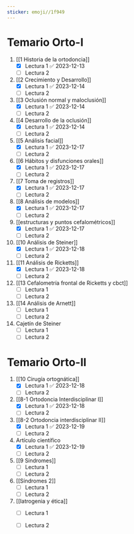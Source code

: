 ```yaml
---
sticker: emoji//1f949
---
```

# Temario Orto-I
1. [[1 Historia de la ortodoncia]]
	- [x] Lectura 1 ✅ 2023-12-13
	- [ ] Lectura 2
1. [[2 Crecimiento y Desarrollo]]
	- [x] Lectura 1 ✅ 2023-12-14
	- [ ] Lectura 2
2. [[3 Oclusión normal y maloclusión]]
	- [x] Lectura 1 ✅ 2023-12-14
	- [ ] Lectura 2
3. [[4 Desarrollo de la oclusión]]
	- [x] Lectura 1 ✅ 2023-12-14
	- [ ] Lectura 2
4. [[5 Análisis facial]]
	- [x] Lectura 1 ✅ 2023-12-17
	- [ ] Lectura 2
5. [[6 Hábitos y disfunciones orales]]
	- [x] Lectura 1 ✅ 2023-12-17
	- [ ] Lectura 2
6. [[7 Toma de registros]]
	- [x] Lectura 1 ✅ 2023-12-17
	- [ ] Lectura 2
7. [[8 Análisis de modelos]]
	- [x] Lectura 1 ✅ 2023-12-17
	- [ ] Lectura 2
8. [[estructuras y puntos cefalométricos]]
	- [x] Lectura 1 ✅ 2023-12-17
	- [ ] Lectura 2
9. [[10 Análisis de Steiner]]
	- [x] Lectura 1 ✅ 2023-12-18
	- [ ] Lectura 2
10. [[11 Análisis de Ricketts]]
	- [x] Lectura 1 ✅ 2023-12-18
	- [ ] Lectura 2
11. [[13 Cefalometría frontal de Ricketts y cbct]]
	- [ ] Lectura 1
	- [ ] Lectura 2
12. [[14 Análisis de Arnett]]
	- [ ] Lectura 1
	- [ ] Lectura 2
13. Cajetín de Steiner
	- [ ] Lectura 1
	- [ ] Lectura 2

# Temario Orto-II
1. [[10 Cirugía ortognática]]
	- [x] Lectura 1 ✅ 2023-12-18
	- [ ] Lectura 2
 2. [[8-1 Ortodoncia Interdisciplinar I]]
	- [x] Lectura 1 ✅ 2023-12-18
	- [ ] Lectura 2
 3. [[8-2 Ortodoncia interdisciplinar II]]
	- [x] Lectura 1 ✅ 2023-12-19
	- [ ] Lectura 2
 4. Artículo científico
	- [x] Lectura 1 ✅ 2023-12-19
	- [ ] Lectura 2
 5. [[9 Síndromes]]
	- [ ] Lectura 1
	- [ ] Lectura 2
 6. [[Síndromes 2]]
	- [ ] Lectura 1
	- [ ] Lectura 2
 7. [[Iatrogenia y ética]]
	- [ ] Lectura 1
	- [ ] Lectura 2

